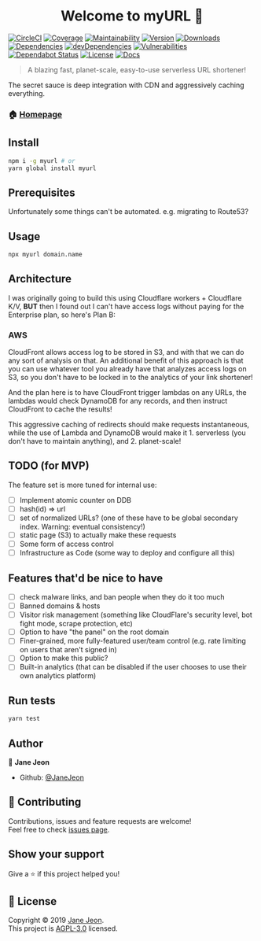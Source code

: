 <h1 align="center">Welcome to myURL 👋</h1>

[![CircleCI](https://img.shields.io/circleci/build/github/JaneJeon/myURL)](https://circleci.com/gh/JaneJeon/myURL)
[![Coverage](https://codecov.io/gh/JaneJeon/myurl/branch/master/graph/badge.svg)](https://codecov.io/gh/JaneJeon/myurl)
[![Maintainability](https://api.codeclimate.com/v1/badges/075998f9f2125e6b7961/maintainability)](https://codeclimate.com/github/JaneJeon/myURL/maintainability)
[![Version](https://img.shields.io/npm/v/myurl)](https://www.npmjs.com/package/myurl)
[![Downloads](https://img.shields.io/npm/dt/myurl)](https://www.npmjs.com/package/myurl)
[![Dependencies](https://img.shields.io/david/JaneJeon/myurl)](https://david-dm.org/JaneJeon/myurl)
[![devDependencies](https://img.shields.io/david/dev/JaneJeon/myurl)](https://david-dm.org/JaneJeon/myurl?type=dev)
[![Vulnerabilities](https://snyk.io//test/github/JaneJeon/myURL/badge.svg?targetFile=package.json)](https://snyk.io//test/github/JaneJeon/myURL?targetFile=package.json)
[![Dependabot Status](https://api.dependabot.com/badges/status?host=github&repo=JaneJeon/myURL)](https://dependabot.com)
[![License](https://img.shields.io/npm/l/myurl)](https://github.com/JaneJeon/myURL/blob/master/LICENSE)
[![Docs](https://img.shields.io/badge/docs-github-blue)](https://janejeon.github.io/myURL)

> A blazing fast, planet-scale, easy-to-use serverless URL shortener!

The secret sauce is deep integration with CDN and aggressively caching everything.

### 🏠 [Homepage](https://github.com/JaneJeon/myURL)

## Install

```sh
npm i -g myurl # or
yarn global install myurl
```

## Prerequisites

Unfortunately some things can't be automated. e.g. migrating to Route53?

## Usage

```sh
npx myurl domain.name
```

## Architecture

I was originally going to build this using Cloudflare workers + Cloudflare K/V,
**BUT** then I found out I can't have access logs without paying for the Enterprise plan, so here's Plan B:

### AWS

CloudFront allows access log to be stored in S3, and with that we can do any sort of analysis on that.
An additional benefit of this approach is that you can use whatever tool you already have that analyzes access logs on S3, so you don't have to be locked in to the analytics of your link shortener!

And the plan here is to have CloudFront trigger lambdas on any URLs, the lambdas would check DynamoDB for any records, and then instruct CloudFront to cache the results!

This aggressive caching of redirects should make requests instantaneous, while the use of Lambda and DynamoDB would make it 1. serverless (you don't have to maintain anything), and 2. planet-scale!

## TODO (for MVP)

The feature set is more tuned for internal use:

- [ ] Implement atomic counter on DDB
- [ ] hash(id) => url
- [ ] set of normalized URLs? (one of these have to be global secondary index. Warning: eventual consistency!)
- [ ] static page (S3) to actually make these requests
- [ ] Some form of access control
- [ ] Infrastructure as Code (some way to deploy and configure all this)

## Features that'd be nice to have

- [ ] check malware links, and ban people when they do it too much
- [ ] Banned domains & hosts
- [ ] Visitor risk management (something like CloudFlare's security level, bot fight mode, scrape protection, etc)
- [ ] Option to have "the panel" on the root domain
- [ ] Finer-grained, more fully-featured user/team control (e.g. rate limiting on users that aren't signed in)
- [ ] Option to make this public?
- [ ] Built-in analytics (that can be disabled if the user chooses to use their own analytics platform)

## Run tests

```sh
yarn test
```

## Author

👤 **Jane Jeon**

- Github: [@JaneJeon](https://github.com/JaneJeon)

## 🤝 Contributing

Contributions, issues and feature requests are welcome!  
Feel free to check [issues page](https://github.com/JaneJeon/myURL/issues).

## Show your support

Give a ⭐️ if this project helped you!

## 📝 License

Copyright © 2019 [Jane Jeon](https://github.com/JaneJeon).<br />
This project is [AGPL-3.0](https://github.com/JaneJeon/myURL/blob/master/LICENSE) licensed.
